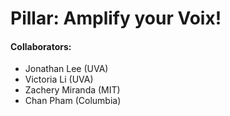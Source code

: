 # Pillar: Amplify your Voix!

#### Collaborators:
- Jonathan Lee (UVA)
- Victoria Li (UVA)
- Zachery Miranda (MIT)
- Chan Pham (Columbia)